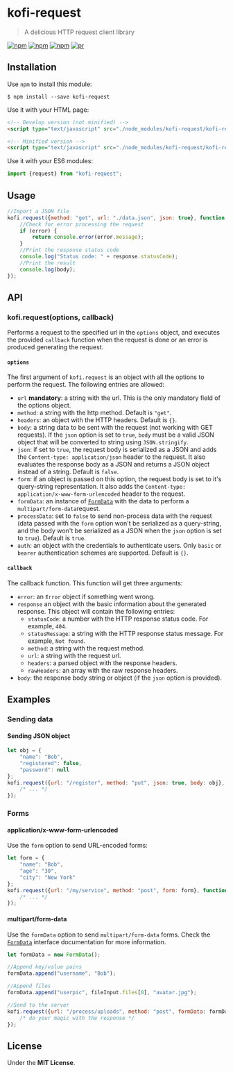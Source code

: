 # kofi-request 

> A delicious HTTP request client library

[![npm](https://img.shields.io/npm/v/kofi-request.svg?style=flat-square)](https://www.npmjs.com/package/kofi-request)
[![npm](https://img.shields.io/npm/dt/kofi-request.svg?style=flat-square)](https://www.npmjs.com/package/kofi-request)
[![npm](https://img.shields.io/npm/l/kofi-request.svg?style=flat-square)](https://github.com/jmjuanes/kofi)
[![pr](https://img.shields.io/badge/PRs-welcome-brightgreen.svg?style=flat-square)]()


## Installation 

Use `npm` to install this module: 

```
$ npm install --save kofi-request
```

Use it with your HTML page: 

```html
<!-- Develop version (not minified) -->
<script type="text/javascript" src="./node_modules/kofi-request/kofi-request.js"></script>

<!-- Minified version -->
<script type="text/javascript" src="./node_modules/kofi-request/kofi-request.min.js"></script>
```

Use it with your ES6 modules: 

```javascript
import {request} from "kofi-request";
```

## Usage

```javascript
//Import a JSON file
kofi.request({method: "get", url: "./data.json", json: true}, function (error, response, body){
    //Check for error processing the request 
    if (error) {
        return console.error(error.message);
    } 
    //Print the response status code
    console.log("Status code: " + response.statusCode);
    //Print the result
    console.log(body);
});
```


## API

### kofi.request(options, callback)

Performs a request to the specified url in the `options` object, and executes the provided `callback` function when the request is done or an error is produced generating the request.

#### `options`

The first argument of `kofi.request` is an object with all the options to perform the request. The following entries are allowed: 

- `url` **mandatory**: a string with the url. This is the only mandatory field of the options object.
- `method`: a string with the http method. Default is `"get"`.
- `headers`: an object with the HTTP headers. Default is `{}`.
- `body`: a string data to be sent with the request (not working with GET requests). If the `json` option is set to `true`, `body` must be a valid JSON object that will be converted to string using `JSON.stringify`.
- `json`: if set to `true`, the request body is serialized as a JSON and adds the `Content-type: application/json` header to the request. It also evaluates the response body as a JSON and returns a JSON object instead of a string. Default is `false`.
- `form`: if an object is passed on this option, the request body is set to it's query-string representation. It also adds the `Content-type: application/x-www-form-urlencoded` header to the request.
- `formData`: an instance of [`FormData`](https://developer.mozilla.org/en-US/docs/Web/API/FormData) with the data to perform a `multipart/form-data`request. 
- `processData`: set to `false` to send non-process data with the request (data passed with the `form` option won't be serialized as a query-string, and the body won't be serialized as a JSON when the `json` option is set to `true`). Default is `true`.
- `auth`: an object with the credentials to authenticate users. Only `basic` or `bearer` authentication schemes are supported. Default is `{}`. 

#### `callback` 

The callback function. This function will get three arguments: 

- `error`: an `Error` object if something went wrong.
- `response` an object with the basic information about the generated response. This object will contain the following entries: 
  - `statusCode`: a number with the HTTP response status code. For example, `404`.
  - `statusMessage`: a string with the HTTP response status message. For example, `Not found`.
  - `method`: a string with the request method. 
  - `url`: a string with the request url.
  - `headers`: a parsed object with the response headers.
  - `rawHeaders`: an array with the raw response headers.
- `body`: the response body string or object (if the `json` option is provided).


## Examples

### Sending data

#### Sending JSON object

```javascript
let obj = {
    "name": "Bob",
    "registered": false,
    "password": null
};
kofi.request({url: "/register", method: "put", json: true, body: obj}, function (error, res, body) {
    /* ... */
}); 
```

### Forms

#### application/x-www-form-urlencoded 

Use the `form` option to send URL-encoded forms: 

```javascript
let form = {
    "name": "Bob",
    "age": "30",
    "city": "New York"
};
kofi.request({url: "/my/service", method: "post", form: form}, function (error, response, body) {
    /* ... */
});
```

#### multipart/form-data

Use the `formData` option to send `multipart/form-data` forms. Check the [`FormData`](https://developer.mozilla.org/en-US/docs/Web/API/FormData) interface documentation for more information.

```javascript 
let formData = new FormData();

//Append key/value pains
formData.append("username", "Bob");

//Append files
formData.append("userpic", fileInput.files[0], "avatar.jpg");

//Send to the server
kofi.request({url: "/process/uploads", method: "post", formData: formData}, function (error, response, body) {
    /* do your magic with the response */
});
```


## License

Under the **MIT License**.


